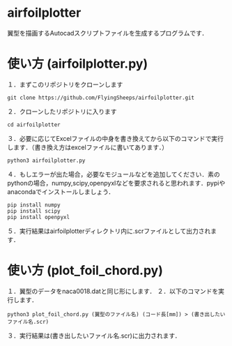 # airfoilplotter
翼型を描画するAutocadスクリプトファイルを生成するプログラムです．

# 使い方 (airfoilplotter.py)
１．まずこのリポジトリをクローンします
```
git clone https://github.com/FlyingSheeps/airfoilplotter.git
```
２．クローンしたリポジトリに入ります
```
cd airfoilplotter
```
３．必要に応じてExcelファイルの中身を書き換えてから以下のコマンドで実行します．（書き換え方はexcelファイルに書いてあります．）
```
python3 airfoilplotter.py
```
４．もしエラーが出た場合，必要なモジュールなどを追加してください．素のpythonの場合，numpy,scipy,openpyxlなどを要求されると思われます．pypiやanacondaでインストールしましょう．
```
pip install numpy
pip install scipy
pip install openpyxl
```
５．実行結果はairfoilplotterディレクトリ内に.scrファイルとして出力されます．

# 使い方 (plot_foil_chord.py)
１．翼型のデータをnaca0018.datと同じ形にします．
２．以下のコマンドを実行します．
```
python3 plot_foil_chord.py (翼型のファイル名) (コード長[mm]) > (書き出したいファイル名.scr)
```
３．実行結果は(書き出したいファイル名.scr)に出力されます．
